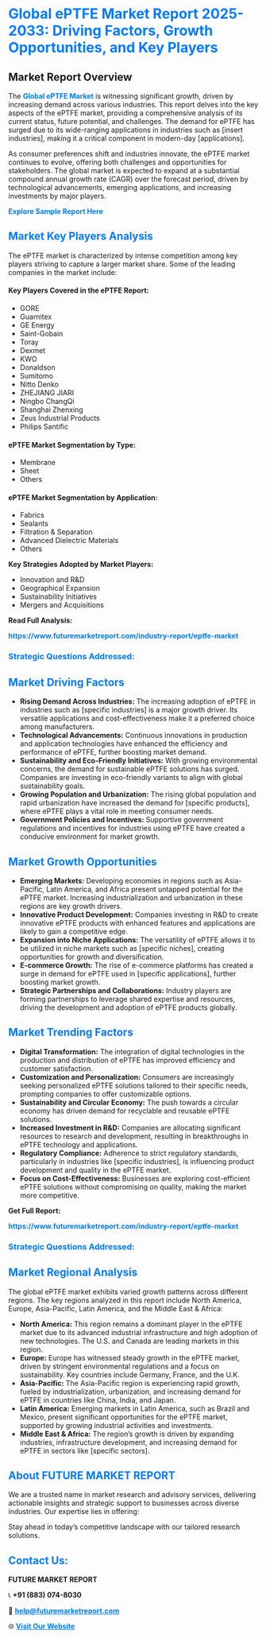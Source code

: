<h1 style="color: #007BFF;">Global ePTFE Market Report 2025-2033: Driving Factors, Growth Opportunities, and Key Players</h1>

<section id="overview">
<h2>Market Report Overview</h2>
<p>The <a href="https://www.futuremarketreport.com/industry-report/eptfe-market" style="color: #007BFF; text-decoration: none;"><strong>Global ePTFE Market</strong></a> is witnessing significant growth, driven by increasing demand across various industries. This report delves into the key aspects of the ePTFE market, providing a comprehensive analysis of its current status, future potential, and challenges. The demand for ePTFE has surged due to its wide-ranging applications in industries such as [insert industries], making it a critical component in modern-day [applications].</p>
<p>As consumer preferences shift and industries innovate, the ePTFE market continues to evolve, offering both challenges and opportunities for stakeholders. The global market is expected to expand at a substantial compound annual growth rate (CAGR) over the forecast period, driven by technological advancements, emerging applications, and increasing investments by major players.</p>
</section>

<section id="overview">
<p><a href="https://www.futuremarketreport.com/request-sample/reportId=88499" style="color: #007BFF; text-decoration: none;"><strong>Explore Sample Report Here</strong></a></p>
</section>

<section id="key-players">
<h2 style="color: #007BFF;">Market Key Players Analysis</h2>
<p>The ePTFE market is characterized by intense competition among key players striving to capture a larger market share. Some of the leading companies in the market include:</p>
<h4>Key Players Covered in the ePTFE Report:</h4>
<ul><li>GORE</li><li>Guarnitex</li><li>GE Energy</li><li>Saint-Gobain</li><li>Toray</li><li>Dexmet</li><li>KWO</li><li>Donaldson</li><li>Sumitomo</li><li>Nitto Denko</li><li>ZHEJIANG JIARI</li><li>Ningbo ChangQi</li><li>Shanghai Zhenxing</li><li>Zeus Industrial Products</li><li>Philips Santific</li></ul>
<h4>ePTFE Market Segmentation by Type:</h4>
<ul><li>Membrane</li><li>Sheet</li><li>Others</li></ul>

<h4>ePTFE Market Segmentation by Application:</h4>
<ul><li>Fabrics</li><li>Sealants</li><li>Filtration &amp; Separation</li><li>Advanced Dielectric Materials</li><li>Others</li></ul>
<p><strong>Key Strategies Adopted by Market Players:</strong></p>
<ul>
<li>Innovation and R&D</li>
<li>Geographical Expansion</li>
<li>Sustainability Initiatives</li>
<li>Mergers and Acquisitions</li>
</ul>
</section>

<section>
<p><strong>Read Full Analysis: </strong></p><a href="https://www.futuremarketreport.com/industry-report/eptfe-market" style="color: #007BFF; text-decoration: none;"><strong>https://www.futuremarketreport.com/industry-report/eptfe-market</strong></a>
<h3 style="color: #007BFF;">Strategic Questions Addressed:</h3>
</section>

<section id="driving-factors">
<h2 style="color: #007BFF;">Market Driving Factors</h2>
<ul>
<li><strong>Rising Demand Across Industries:</strong> The increasing adoption of ePTFE in industries such as [specific industries] is a major growth driver. Its versatile applications and cost-effectiveness make it a preferred choice among manufacturers.</li>
<li><strong>Technological Advancements:</strong> Continuous innovations in production and application technologies have enhanced the efficiency and performance of ePTFE, further boosting market demand.</li>
<li><strong>Sustainability and Eco-Friendly Initiatives:</strong> With growing environmental concerns, the demand for sustainable ePTFE solutions has surged. Companies are investing in eco-friendly variants to align with global sustainability goals.</li>
<li><strong>Growing Population and Urbanization:</strong> The rising global population and rapid urbanization have increased the demand for [specific products], where ePTFE plays a vital role in meeting consumer needs.</li>
<li><strong>Government Policies and Incentives:</strong> Supportive government regulations and incentives for industries using ePTFE have created a conducive environment for market growth.</li>
</ul>
</section>

<section id="growth-opportunities">
<h2 style="color: #007BFF;">Market Growth Opportunities</h2>
<ul>
<li><strong>Emerging Markets:</strong> Developing economies in regions such as Asia-Pacific, Latin America, and Africa present untapped potential for the ePTFE market. Increasing industrialization and urbanization in these regions are key growth drivers.</li>
<li><strong>Innovative Product Development:</strong> Companies investing in R&D to create innovative ePTFE products with enhanced features and applications are likely to gain a competitive edge.</li>
<li><strong>Expansion into Niche Applications:</strong> The versatility of ePTFE allows it to be utilized in niche markets such as [specific niches], creating opportunities for growth and diversification.</li>
<li><strong>E-commerce Growth:</strong> The rise of e-commerce platforms has created a surge in demand for ePTFE used in [specific applications], further boosting market growth.</li>
<li><strong>Strategic Partnerships and Collaborations:</strong> Industry players are forming partnerships to leverage shared expertise and resources, driving the development and adoption of ePTFE products globally.</li>
</ul>
</section>

<section id="trending-factors">
<h2 style="color: #007BFF;">Market Trending Factors</h2>
<ul>
<li><strong>Digital Transformation:</strong> The integration of digital technologies in the production and distribution of ePTFE has improved efficiency and customer satisfaction.</li>
<li><strong>Customization and Personalization:</strong> Consumers are increasingly seeking personalized ePTFE solutions tailored to their specific needs, prompting companies to offer customizable options.</li>
<li><strong>Sustainability and Circular Economy:</strong> The push towards a circular economy has driven demand for recyclable and reusable ePTFE solutions.</li>
<li><strong>Increased Investment in R&D:</strong> Companies are allocating significant resources to research and development, resulting in breakthroughs in ePTFE technology and applications.</li>
<li><strong>Regulatory Compliance:</strong> Adherence to strict regulatory standards, particularly in industries like [specific industries], is influencing product development and quality in the ePTFE market.</li>
<li><strong>Focus on Cost-Effectiveness:</strong> Businesses are exploring cost-efficient ePTFE solutions without compromising on quality, making the market more competitive.</li>
</ul>
</section>

<section>
<p><strong>Get Full Report: </strong></p><a href="https://www.futuremarketreport.com/industry-report/eptfe-market" style="color: #007BFF; text-decoration: none;"><strong>https://www.futuremarketreport.com/industry-report/eptfe-market</strong></a>
<h3 style="color: #007BFF;">Strategic Questions Addressed:</h3>
</section>


<section id="regional-analysis">
<h2 style="color: #007BFF;">Market Regional Analysis</h2>
<p>The global ePTFE market exhibits varied growth patterns across different regions. The key regions analyzed in this report include North America, Europe, Asia-Pacific, Latin America, and the Middle East & Africa:</p>
<ul>
<li><strong>North America:</strong> This region remains a dominant player in the ePTFE market due to its advanced industrial infrastructure and high adoption of new technologies. The U.S. and Canada are leading markets in this region.</li>
<li><strong>Europe:</strong> Europe has witnessed steady growth in the ePTFE market, driven by stringent environmental regulations and a focus on sustainability. Key countries include Germany, France, and the U.K.</li>
<li><strong>Asia-Pacific:</strong> The Asia-Pacific region is experiencing rapid growth, fueled by industrialization, urbanization, and increasing demand for ePTFE in countries like China, India, and Japan.</li>
<li><strong>Latin America:</strong> Emerging markets in Latin America, such as Brazil and Mexico, present significant opportunities for the ePTFE market, supported by growing industrial activities and investments.</li>
<li><strong>Middle East & Africa:</strong> The region’s growth is driven by expanding industries, infrastructure development, and increasing demand for ePTFE in sectors like [specific sectors].</li>
</ul>
</section>

<footer>
<h2 style="color: #007BFF;">About FUTURE MARKET REPORT</h2>
<p>We are a trusted name in market research and advisory services, delivering actionable insights and strategic support to businesses across diverse industries. Our expertise lies in offering:</p>

<p>Stay ahead in today’s competitive landscape with our tailored research solutions.</p>

<h2 style="color: #007BFF;">Contact Us:</h2>
<p><strong>FUTURE MARKET REPORT</strong></p>
<p>📞 <strong>+91 (883) 074-8030</strong></p>
<p>📧 <strong><a href="mailto:help@futuremarketreport.com" style="color: #007BFF;">help@futuremarketreport.com</a></strong></p>
<p>🌐 <strong><a href="https://www.futuremarketreport.com/" style="color: #007BFF;">Visit Our Website</a></strong></p>
</footer>